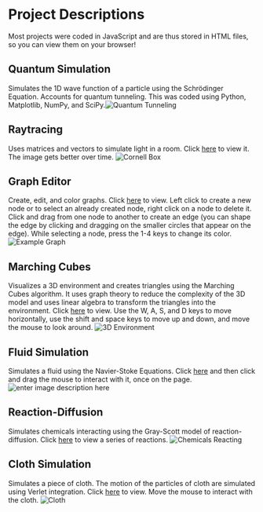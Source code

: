 # Project Descriptions
Most projects were coded in JavaScript and are thus stored in HTML files, so you can view them on your browser!

## Quantum Simulation

Simulates the 1D wave function of a particle using the Schrödinger Equation. Accounts for quantum tunneling. This was coded using Python, Matplotlib, NumPy, and SciPy.![Quantum Tunneling](https://henrytermondt.github.io/app-portfolio/imgs/quantum.png)

##  Raytracing
Uses matrices and vectors to simulate light in a room. Click <a href='https://henrytermondt.github.io/app-portfolio/raytracer.html' target='_blank'>here</a> to view it. The image gets better over time.
![Cornell Box](https://henrytermondt.github.io/app-portfolio/imgs/raytracer.png)

## Graph Editor
Create, edit, and color graphs. Click <a href='https://henrytermondt.github.io/app-portfolio/graph-editor.html' target='_blank'>here</a> to view. Left click to create a new node or to select an already created node, right click on a node to delete it. Click and drag from one node to another to create an edge (you can shape the edge by clicking and dragging on the smaller circles that appear on the edge). While selecting a node, press the 1-4 keys to change its color.
![Example Graph](https://henrytermondt.github.io/app-portfolio/imgs/graph.png)

## Marching Cubes
Visualizes a 3D environment and creates triangles using the Marching Cubes algorithm. It uses graph theory to reduce the complexity of the 3D model and uses linear algebra to transform the triangles into the environment. Click <a href='https://henrytermondt.github.io/app-portfolio/marching-cubes.html' target='_blank'>here</a> to view. Use the W, A, S, and D keys to move horizontally, use the shift and space keys to move up and down, and move the mouse to look around.
![3D Environment](https://henrytermondt.github.io/app-portfolio/imgs/marching-cubes.png)

## Fluid Simulation
Simulates a fluid using the Navier-Stoke Equations. Click <a href='https://henrytermondt.github.io/app-portfolio/fluid-simulation.html' target='_blank'>here</a> and then click and drag the mouse to interact with it, once on the page.
![enter image description here](https://henrytermondt.github.io/app-portfolio/imgs/fluid.png)

## Reaction-Diffusion
Simulates chemicals interacting using the Gray-Scott model of reaction-diffusion. Click <a href='https://henrytermondt.github.io/app-portfolio/fluid-simulation.html' target='_blank'>here</a> to view a series of reactions.
![Chemicals Reacting](https://henrytermondt.github.io/app-portfolio/imgs/reaction-diffusion.png)

## Cloth Simulation
Simulates a piece of cloth. The motion of the particles of cloth are simulated using Verlet integration. Click <a href='https://henrytermondt.github.io/app-portfolio/cloth-simulation.html' target='_blank'>here</a> to view. Move the mouse to interact with the cloth.
![Cloth](https://henrytermondt.github.io/app-portfolio/imgs/cloth.png)
